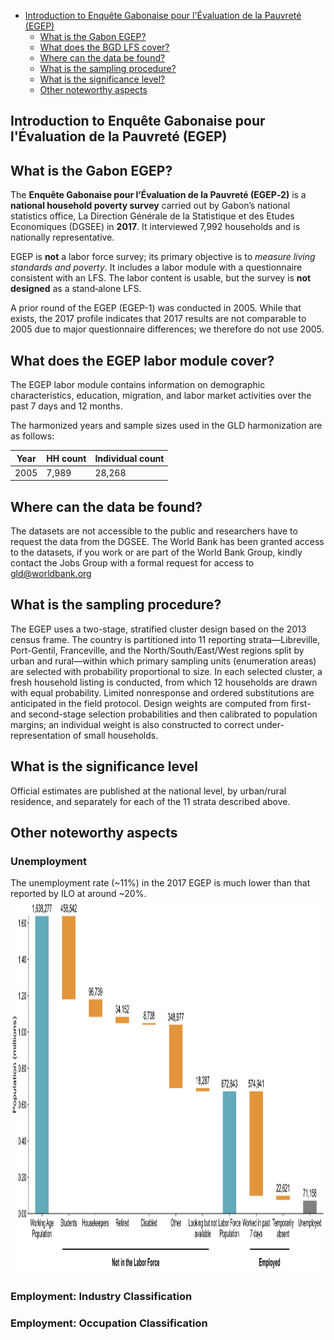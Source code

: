 
-   [Introduction to Enquête Gabonaise
pour l'Évaluation de la Pauvreté (EGEP)](#egpe-intro)
    -   [What is the Gabon EGEP?](#what-is-the-gabon-egep)
    -   [What does the BGD LFS cover?](#what-does-the-bgd-lfs-cover)
    -   [Where can the data be found?](#where-can-the-data-be-found)
    -   [What is the sampling
        procedure?](#what-is-the-sampling-procedure)
    -   [What is the significance
        level?](#what-is-the-significance-level)
    -   [Other noteworthy aspects](#other-noteworthy-aspects)

<h2 id="egpe-intro">
  Introduction to Enquête Gabonaise pour l'Évaluation de la Pauvreté (EGEP)
</h2>

## What is the Gabon EGEP?

The **Enquête Gabonaise pour l’Évaluation de la Pauvreté (EGEP‑2)** is a **national household poverty survey** carried out by Gabon’s national statistics office, La Direction Générale de la Statistique et des Etudes Economiques (DGSEE) in **2017**. It interviewed 7,992 households and is nationally representative.  

EGEP is **not** a labor force survey; its primary objective is to *measure living standards and poverty*. It includes a labor module with a questionnaire consistent with an LFS. The labor content is usable, but the survey is **not designed** as a stand‑alone LFS.

A prior round of the EGEP (EGEP-1) was conducted in 2005. While that exists, the 2017 profile indicates that 2017 results are not comparable to 2005 due to major questionnaire differences; we therefore do not use 2005.

## What does the EGEP labor module cover?

The EGEP labor module contains information on demographic characteristics, education, migration, and labor market activities over the past 7 days and 12 months. 

The harmonized years and sample sizes used in the GLD harmonization are as follows:

| Year | HH count | Individual count |
|---|---|---|
| 2005 |          7,989  |                      28,268  |


## Where can the data be found?

The datasets are not accessible to the public and researchers have to request the data from the DGSEE. The World Bank has been granted access to the datasets, if you work or are part of the World Bank Group, kindly contact the Jobs Group with a formal request for access to gld@worldbank.org

## What is the sampling procedure?

The EGEP uses a two-stage, stratified cluster design based on the 2013 census frame. The country is partitioned into 11 reporting strata—Libreville, Port-Gentil, Franceville, and the North/South/East/West regions split by urban and rural—within which primary sampling units (enumeration areas) are selected with probability proportional to size. In each selected cluster, a fresh household listing is conducted, from which 12 households are drawn with equal probability. Limited nonresponse and ordered substitutions are anticipated in the field protocol. Design weights are computed from first- and second-stage selection probabilities and then calibrated to population margins; an individual weight is also constructed to correct under-representation of small households.

## What is the significance level
Official estimates are published at the national level, by urban/rural residence, and separately for each of the 11 strata described above.

## Other noteworthy aspects

### Unemployment

The unemployment rate (~11%) in the 2017 EGEP is much lower than that reported by ILO at around ~20%. 
<img src="Utilities/waterfall.png" width="1200" height="600">


### Employment: Industry Classification


### Employment: Occupation Classification



